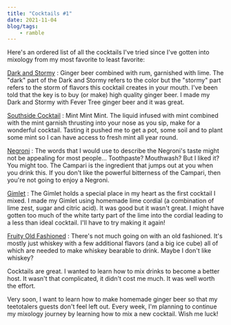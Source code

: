 ```yaml
---
title: "Cocktails #1"
date: 2021-11-04
blog/tags:
    - ramble
---
```

Here's an ordered list of all the cocktails I've tried since I've gotten into mixology from my most favorite to least favorite:

[Dark and Stormy](/cocktails/dark_and_stormy/)
: Ginger beer combined with rum, garnished with lime. The "dark" part of the Dark and Stormy refers to the color but the "stormy" part refers to the storm of flavors this cocktail creates in your mouth. I've been told that the key is to buy (or make) high quality ginger beer. I made my Dark and Stormy with Fever Tree ginger beer and it was great.

[Southside Cocktail](/cocktails/southside_cocktail/)
: Mint Mint Mint. The liquid infused with mint combined with the mint garnish thrusting into your nose as you sip, make for a wonderful cocktail. Tasting it pushed me to get a pot, some soil and to plant some mint so I can have access to fresh mint all year round.

[Negroni](/cocktails/negroni/)
: The words that I would use to describe the Negroni's taste might not be appealing for most people... Toothpaste? Mouthwash? But I liked it? You might too. The Campari is the ingredient that jumps out at you when you drink this. If you don't like the powerful bitterness of the Campari, then you're not going to enjoy a Negroni.

[Gimlet](/cocktails/gimlet/)
: The Gimlet holds a special place in my heart as the first cocktail I mixed. I made my Gimlet using homemade lime cordial (a combination of lime zest, sugar and citric acid). It was good but it wasn't great. I might have gotten too much of the white tarty part of the lime into the cordial leading to a less than ideal cocktail. I'll have to try making it again!

[Fruity Old Fashioned](/cocktails/fruity_old_fashioned/)
: There's not much going on with an old fashioned. It's mostly just whiskey with a few additional flavors (and a big ice cube) all of which are needed to make whiskey bearable to drink. Maybe I don't like whiskey?

Cocktails are great. I wanted to learn how to mix drinks to become a better host. It wasn't that complicated, it didn't cost me much. It was well worth the effort.

Very soon, I want to learn how to make homemade ginger beer so that my teetotalers guests don't feel left out. Every week, I'm planning to continue my mixology journey by learning how to mix a new cocktail. Wish me luck!
